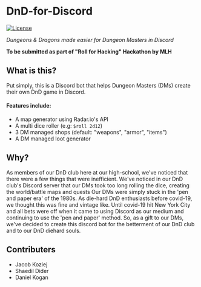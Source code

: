 # DnD-for-Discord
[![License](https://img.shields.io/badge/License-MIT-blue?style=for-the-badge)](https://github.com/Shaedil/vim-anki)

*Dungeons & Dragons made easier for Dungeon Masters in Discord*

**To be submitted as part of "Roll for Hacking" Hackathon by MLH**

## What is this?
Put simply, this is a Discord bot that helps Dungeon Masters (DMs) create their own DnD game in Discord.

#### Features include:
- A map generator using Radar.io's API
- A multi dice roller (e.g: ``$roll 2d12``)
- 3 DM managed shops (default: "weapons", "armor", "items")
- A DM managed loot generator

## Why?
As members of our DnD club here at our high-school, we've noticed that there were a few things that were inefficient.
We've noticed in our DnD club's Discord server that our DMs took too long rolling the dice, creating the world/battle maps and quests
Our DMs were simply stuck in the 'pen and paper era' of the 1980s. As die-hard DnD enthusiasts before covid-19, we thought this was fine and vintage like.
Until covid-19 hit New York City and all bets were off when it came to using Discord as our medium and continuing to use the 'pen and paper' method.
So, as a gift to our DMs, we've decided to create this discord bot for the betterment of our DnD club and to our DnD diehard souls.

## Contributers
- Jacob Koziej
- Shaedil Dider
- Daniel Kogan
